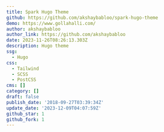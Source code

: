 ```yaml
---
title: Spark Hugo Theme
github: https://github.com/akshaybabloo/spark-hugo-theme
demo: https://www.gollahalli.com/
author: akshaybabloo
author_link: https://github.com/akshaybabloo
date: 2023-11-26T08:26:13.303Z
description: Hugo theme
ssg:
  - Hugo
css:
  - Tailwind
  - SCSS
  - PostCSS
cms: []
category: []
draft: false
publish_date: '2018-09-27T03:39:34Z'
update_date: '2023-12-09T04:07:59Z'
github_star: 1
github_fork: 1
---
```

